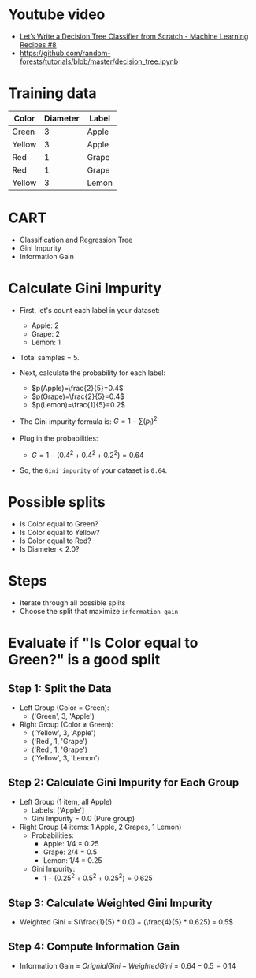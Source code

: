 # Youtube video
  - [Let’s Write a Decision Tree Classifier from Scratch - Machine Learning Recipes #8](https://www.youtube.com/watch?v=LDRbO9a6XPU)
  - https://github.com/random-forests/tutorials/blob/master/decision_tree.ipynb

# Training data
| Color | Diameter | Label |
| ----- | -------- | ----- |
| Green | 3 | Apple |
| Yellow | 3 | Apple |
| Red | 1 | Grape |
| Red | 1 | Grape |
| Yellow | 3 | Lemon |

# CART
  - Classification and Regression Tree
  - Gini Impurity
  - Information Gain

# Calculate Gini Impurity
  - First, let's count each label in your dataset:
    + Apple: 2
    + Grape: 2
    + Lemon: 1

  - Total samples = 5.
  - Next, calculate the probability for each label:
    + $p(Apple)=\frac{2}{5}​=0.4$
    + $p(Grape)=\frac{2}{5}=0.4$
    + $p(Lemon)=\frac{1}{5}=0.2$

  - The Gini impurity formula is: $G = 1 - \sum(p_i)^2$
  - Plug in the probabilities:
    + $G = 1 - (0.4^2 + 0.4^2 + 0.2^2) = 0.64$
  - So, the `Gini impurity` of your dataset is `0.64`.

# Possible splits
  - Is Color equal to Green?
  - Is Color equal to Yellow?
  - Is Color equal to Red?
  - Is Diameter < 2.0?

# Steps
  - Iterate through all possible splits
  - Choose the split that maximize `information gain`

# Evaluate if "Is Color equal to Green?" is a good split

## Step 1: Split the Data
  - Left Group (Color = Green):
    + ('Green', 3, 'Apple')
  - Right Group (Color ≠ Green):
    + ('Yellow', 3, 'Apple')
    + ('Red', 1, 'Grape')
    + ('Red', 1, 'Grape')
    + ('Yellow', 3, 'Lemon')

## Step 2: Calculate Gini Impurity for Each Group
  - Left Group (1 item, all Apple)
    + Labels: ['Apple']
    + Gini Impurity = 0.0 (Pure group)
  - Right Group (4 items: 1 Apple, 2 Grapes, 1 Lemon)
    + Probabilities:
      * Apple: 1/4 = 0.25
      * Grape: 2/4 = 0.5
      * Lemon: 1/4 = 0.25
    + Gini Impurity:
      * $1-(0.25^2 + 0.5^2 + 0.25^2) = 0.625$

## Step 3: Calculate Weighted Gini Impurity
  - Weighted Gini = $(\frac{1}{5} * 0.0) + (\frac{4}{5} * 0.625) = 0.5$

## Step 4: Compute Information Gain
  - Information Gain = $Orignial Gini - Weighted Gini = 0.64 - 0.5 = 0.14$
